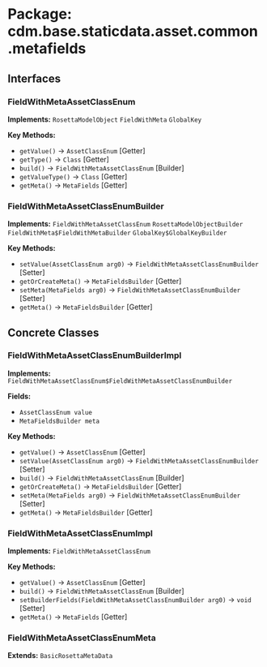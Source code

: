 # Package: cdm.base.staticdata.asset.common.metafields

## Interfaces

### FieldWithMetaAssetClassEnum
**Implements:** `RosettaModelObject` `FieldWithMeta` `GlobalKey` 

**Key Methods:**
- `getValue()` → `AssetClassEnum` [Getter]
- `getType()` → `Class` [Getter]
- `build()` → `FieldWithMetaAssetClassEnum` [Builder]
- `getValueType()` → `Class` [Getter]
- `getMeta()` → `MetaFields` [Getter]

### FieldWithMetaAssetClassEnumBuilder
**Implements:** `FieldWithMetaAssetClassEnum` `RosettaModelObjectBuilder` `FieldWithMeta$FieldWithMetaBuilder` `GlobalKey$GlobalKeyBuilder` 

**Key Methods:**
- `setValue(AssetClassEnum arg0)` → `FieldWithMetaAssetClassEnumBuilder` [Setter]
- `getOrCreateMeta()` → `MetaFieldsBuilder` [Getter]
- `setMeta(MetaFields arg0)` → `FieldWithMetaAssetClassEnumBuilder` [Setter]
- `getMeta()` → `MetaFieldsBuilder` [Getter]

## Concrete Classes

### FieldWithMetaAssetClassEnumBuilderImpl
**Implements:** `FieldWithMetaAssetClassEnum$FieldWithMetaAssetClassEnumBuilder` 

**Fields:**
- `AssetClassEnum value`
- `MetaFieldsBuilder meta`

**Key Methods:**
- `getValue()` → `AssetClassEnum` [Getter]
- `setValue(AssetClassEnum arg0)` → `FieldWithMetaAssetClassEnumBuilder` [Setter]
- `build()` → `FieldWithMetaAssetClassEnum` [Builder]
- `getOrCreateMeta()` → `MetaFieldsBuilder` [Getter]
- `setMeta(MetaFields arg0)` → `FieldWithMetaAssetClassEnumBuilder` [Setter]
- `getMeta()` → `MetaFieldsBuilder` [Getter]

### FieldWithMetaAssetClassEnumImpl
**Implements:** `FieldWithMetaAssetClassEnum` 

**Key Methods:**
- `getValue()` → `AssetClassEnum` [Getter]
- `build()` → `FieldWithMetaAssetClassEnum` [Builder]
- `setBuilderFields(FieldWithMetaAssetClassEnumBuilder arg0)` → `void` [Setter]
- `getMeta()` → `MetaFields` [Getter]

### FieldWithMetaAssetClassEnumMeta
**Extends:** `BasicRosettaMetaData` 

